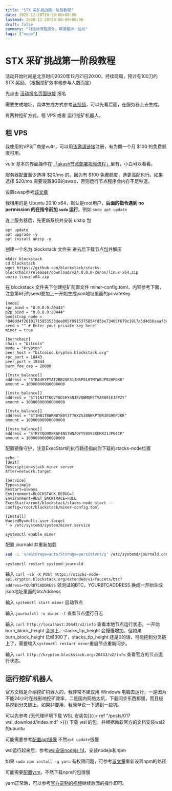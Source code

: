 ```yaml
---
title: "STX 采矿挑战第一阶段教程"
date: 2020-12-20T18:30:00+08:00
lastmod: 2020-12-20T20:00:00+08:00
draft: false
summary: "对活动流程简介，帮读者排一些坑"
tags: ["node"]
---
```


# STX 采矿挑战第一阶段教程

活动开始时间是北京时间2020年12月21日20:00，持续两周，预计有100刀的 STX 奖励。（根据挖矿效率和参与人数而定）

先点击 [活动报名页面链接](https://daemontechnologies.co/minestx-challenge-zh) 报名

需要生成地址，具体生成方式参考[该视频](https://www.youtube.com/watch?v=82b8PGoQYpI)，可以先看后面，在服务器上去生成。

有两种挖矿方式，租 VPS 或者 运行挖矿机器人。

## 租 VPS

我使用的VPS厂商是vultr，可以用[该邀请链接](https://www.vultr.com/?ref=8744080-6G])注册，有为期一个月 $100 的免费额度可用。

vultr 基本的界面操作在 [「akash节点部署视频流程」](https://www.bilibili.com/video/BV1Zz4y1k7FF/)里有，小白可以看看。

服务器配置至少选择 $20/mo 的。因为有 $100 免费额度，选更高配也行。如果选择 $20/mo 需要设置8GB的swap，否则运行节点程序会内存不足秒退。

设置swap参考[该文章](https://www.digitalocean.com/community/tutorials/how-to-add-swap-space-on-ubuntu-20-04)

我租用的是 Ubuntu 20.10 x64，默认是root用户，**后面的指令遇到 no permission 的在指令前加 `sudo` 运行**。例如 `sudo apt update`

连上服务器后，先更新系统并安装 unzip 包

```shell
apt update
apt upgrade -y
apt install unzip -y
```

创建一个名为 blockstack 文件夹 进去后下载节点包并解压

```shell
mkdir blockstack
cd blockstack
wget https://github.com/blockstack/stacks-blockchain/releases/download/v24.0.0.0-xenon/linux-x64.zip
unzip linux-x64.zip
```

在 blockstack 文件夹下创建挖矿配置文件 miner-config.toml，内容参考下面，注意第6行的seed要加上一开始生成json地址里面的privateKey

```shell
[node]
rpc_bind = "0.0.0.0:20443"
p2p_bind = "0.0.0.0:20444"
bootstrap_node = "048dd4f26101715853533dee005f0915375854fd5be73405f679c1917a5d4d16aaaf3c4c0d7a9c132a36b8c5fe1287f07dad8c910174d789eb24bdfb5ae26f5f27@krypton.blockstack.org:20444"
seed = "" # Enter your private key here!
miner = true

[burnchain]
chain = "bitcoin"
mode = "krypton"
peer_host = "bitcoind.krypton.blockstack.org"
rpc_port = 18443
peer_port = 18444
burn_fee_cap = 20000

[[mstx_balance]]
address = "STB44HYPYAT2BB2QE513NSP81HTMYWBJP02HPGK6"
amount = 10000000000000000

[[mstx_balance]]
address = "ST11NJTTKGVT6D1HY4NJRVQWMQM7TVAR091EJ8P2Y"
amount = 10000000000000000

[[mstx_balance]]
address = "ST1HB1T8WRNBYB0Y3T7WXZS38NKKPTBR3EG9EPJKR"
amount = 10000000000000000

[[mstx_balance]]
address = "STRYYQQ9M8KAF4NS7WNZQYY59X93XEKR31JP64CP"
amount = 10000000000000000
```

配置镜像守护，注意ExecStart的执行路径指向你下载的stacks-node位置

```shell
echo '
[Unit]
Description=stack miner server
After=network.target

[Service]
Type=simple
Restart=always
Environment=BLOCKSTACK_DEBUG=1
Environment=RUST_BACKTRACE=FULL
ExecStart=/root/blockstack/stacks-node start --config=/root/blockstack/miner-config.toml

[Install]
WantedBy=multi-user.target
' > /etc/systemd/system/miner.service

systemctl enable miner
```

配置 journald 并重新加载

```bash
sed -i 's/#Storage=auto/Storage=persistent/g' /etc/systemd/journald.conf
 
systemctl restart systemd-journald
```

输入 `curl -sS -X POST https://stacks-node-api.krypton.blockstack.org/extended/v1/faucets/btc?address=YOURBTCADDRESS` 领测试的BTC，YOURBTCADDRESS 换成一开始生成json地址里面的btcAddress

输入 `systemctl start miner` 启动节点

输入 `journalctl -u miner -f` 查看节点运行日志

输入 `curl http://localhost:20443/v2/info` 查看本地节点运行状态。一开始 burn_block_height 会追上，stacks_tip_height 会慢慢增加。但如果 burn_block_height 已经300了，stacks_tip_height 还是0的话，可能挖到分叉链上了，需要输入`systemctl restart miner`重启节点重新同步。

输入 `curl http://krypton.blockstack.org:20443/v2/info` 查看官方的节点运行状态。

## 运行挖矿机器人

官方文档是介绍挖矿机器人的，我非常不建议用 Windows 电脑去运行，一是因为不能24小时在线影响挖矿效率，二是国内网络太坑，下载同步东西都慢，而且极易挖到分叉链上。如果非要用，我简单说一下遇到一些坑。

可以先参考 [无代理环境下载 WSL 安装包]({{< ref "/posts/017 wsl_download/index.md" >}}) 下载 wsl 的包，并根据微软官方的文档安装wsl2的ubuntu

可能需要参考[配置apt镜像](https://mirrors.tuna.tsinghua.edu.cn/help/ubuntu/) 不然`apt update`很慢

wsl运行起来后，参考[wsl安装nodejs 14](https://computingforgeeks.com/install-node-js-14-on-ubuntu-debian-linux/)，安装nodejs和npm

如果 `sudo npm install -g yarn` 有权限问题，可参考[该文章](https://cmatskas.com/resolve-npm-access-denied-errors/)重新设置npm的路径

可能需要[配置yrm](https://blog.csdn.net/qq_42094345/article/details/109307308)，不然下载npm的包很慢

yarn正常后，可以参考[官方录制的视频](https://www.youtube.com/watch?v=FXifFx0Akzc&t=49s)继续后面的操作即可。